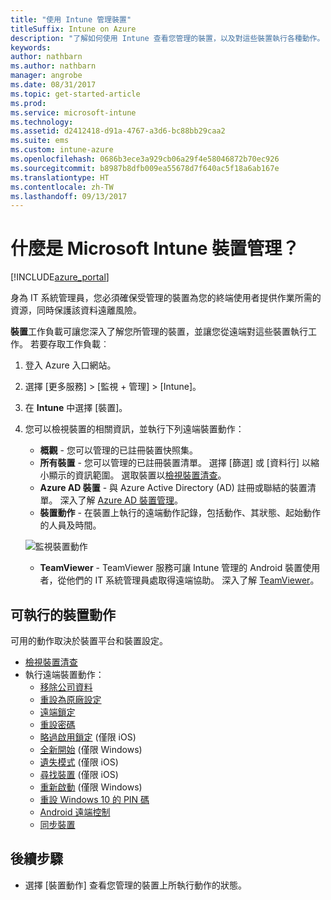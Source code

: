 ```yaml
---
title: "使用 Intune 管理裝置"
titleSuffix: Intune on Azure
description: "了解如何使用 Intune 查看您管理的裝置，以及對這些裝置執行各種動作。"
keywords: 
author: nathbarn
ms.author: nathbarn
manager: angrobe
ms.date: 08/31/2017
ms.topic: get-started-article
ms.prod: 
ms.service: microsoft-intune
ms.technology: 
ms.assetid: d2412418-d91a-4767-a3d6-bc88bb29caa2
ms.suite: ems
ms.custom: intune-azure
ms.openlocfilehash: 0686b3ece3a929cb06a29f4e58046872b70ec926
ms.sourcegitcommit: b8987b8dfb009ea55678d7f640ac5f18a6ab167e
ms.translationtype: HT
ms.contentlocale: zh-TW
ms.lasthandoff: 09/13/2017
---
```

# <a name="what-is-microsoft-intune-device-management"></a>什麼是 Microsoft Intune 裝置管理？


[!INCLUDE[azure_portal](./includes/azure_portal.md)]

身為 IT 系統管理員，您必須確保受管理的裝置為您的終端使用者提供作業所需的資源，同時保護該資料遠離風險。

**裝置**工作負載可讓您深入了解您所管理的裝置，並讓您從遠端對這些裝置執行工作。 若要存取工作負載︰

1. 登入 Azure 入口網站。
2. 選擇 [更多服務]  >  [監視 + 管理]  >  [Intune]。
3. 在 **Intune** 中選擇 [裝置]。
4. 您可以檢視裝置的相關資訊，並執行下列遠端裝置動作：
    - **概觀** - 您可以管理的已註冊裝置快照集。
    - **所有裝置** - 您可以管理的已註冊裝置清單。 選擇 [篩選] 或 [資料行] 以縮小顯示的資訊範圍。 選取裝置以[檢視裝置清查](device-inventory.md)。
    - **Azure AD 裝置** - 與 Azure Active Directory (AD) 註冊或聯結的裝置清單。 深入了解 [Azure AD 裝置管理](https://docs.microsoft.com/azure/active-directory/device-management-introduction)。
    - **裝置動作** - 在裝置上執行的遠端動作記錄，包括動作、其狀態、起始動作的人員及時間。

    ![監視裝置動作](./media/monitor-device-actions.png)

    - **TeamViewer** - TeamViewer 服務可讓 Intune 管理的 Android 裝置使用者，從他們的 IT 系統管理員處取得遠端協助。 深入了解 [TeamViewer](device-profile-android-teamviewer.md)。

## <a name="available-device-actions"></a>可執行的裝置動作
可用的動作取決於裝置平台和裝置設定。

- [檢視裝置清查](device-inventory.md)
- 執行遠端裝置動作：
    - [移除公司資料](devices-wipe.md#remove-company-data)
    - [重設為原廠設定](devices-wipe.md#factory-reset)
    - [遠端鎖定](device-remote-lock.md)
    - [重設密碼](device-passcode-reset.md)
    - [略過啟用鎖定](device-activation-lock-bypass.md) (僅限 iOS)
    - [全新開始](device-fresh-start.md) (僅限 Windows)
    - [遺失模式](device-lost-mode.md) (僅限 iOS)
    - [尋找裝置](device-locate.md) (僅限 iOS)
    - [重新啟動](device-restart.md) (僅限 Windows)
    - [重設 Windows 10 的 PIN 碼](device-windows-pin-reset.md)
    - [Android 遠端控制](device-profile-android-teamviewer.md)
    - [同步裝置](device-sync.md)


## <a name="next-steps"></a>後續步驟

- 選擇 [裝置動作] 查看您管理的裝置上所執行動作的狀態。
